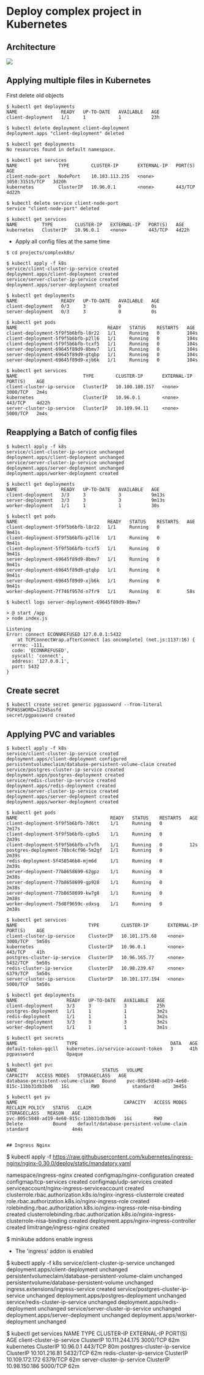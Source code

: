 # Deploy complex project in Kubernetes

## Architecture

![](images/Architecture.png)


## Applying multiple files in Kubernetes

First delete old objects

```
$ kubectl get deployments
NAME                READY   UP-TO-DATE   AVAILABLE   AGE
client-deployment   1/1     1            1           23h

$ kubectl delete deployment client-deployment
deployment.apps "client-deployment" deleted

$ kubectl get deployments
No resources found in default namespace.

$ kubectl get services
NAME               TYPE        CLUSTER-IP       EXTERNAL-IP   PORT(S)          AGE
client-node-port   NodePort    10.103.113.235   <none>        3050:31515/TCP   3d20h
kubernetes         ClusterIP   10.96.0.1        <none>        443/TCP          4d22h

$ kubectl delete service client-node-port
service "client-node-port" deleted

$ kubectl get services
NAME         TYPE        CLUSTER-IP   EXTERNAL-IP   PORT(S)   AGE
kubernetes   ClusterIP   10.96.0.1    <none>        443/TCP   4d22h

```

- Apply all config files at the same time
```
$ cd projects/complexk8s/

$ kubectl apply -f k8s
service/client-cluster-ip-service created
deployment.apps/client-deployment created
service/server-cluster-ip-service created
deployment.apps/server-deployment created

$ kubectl get deployments
NAME                READY   UP-TO-DATE   AVAILABLE   AGE
client-deployment   0/3     3            0           0s
server-deployment   0/3     3            0           0s

$ kubectl get pods
NAME                                 READY   STATUS    RESTARTS   AGE
client-deployment-5f9f5b6bfb-l8r22   1/1     Running   0          104s
client-deployment-5f9f5b6bfb-p2ll6   1/1     Running   0          104s
client-deployment-5f9f5b6bfb-tcxf5   1/1     Running   0          104s
server-deployment-69645f89d9-8bmv7   1/1     Running   0          104s
server-deployment-69645f89d9-gtqbp   1/1     Running   0          104s
server-deployment-69645f89d9-xjb6k   1/1     Running   0          104s

$ kubectl get services
NAME                        TYPE        CLUSTER-IP       EXTERNAL-IP   PORT(S)    AGE
client-cluster-ip-service   ClusterIP   10.100.180.157   <none>        3000/TCP   2m4s
kubernetes                  ClusterIP   10.96.0.1        <none>        443/TCP    4d22h
server-cluster-ip-service   ClusterIP   10.109.94.11     <none>        5000/TCP   2m4s

```

## Reapplying a Batch of config files

```
$ kubectl apply -f k8s
service/client-cluster-ip-service unchanged
deployment.apps/client-deployment unchanged
service/server-cluster-ip-service unchanged
deployment.apps/server-deployment unchanged
deployment.apps/worker-deployment created

$ kubectl get deployments
NAME                READY   UP-TO-DATE   AVAILABLE   AGE
client-deployment   3/3     3            3           9m13s
server-deployment   3/3     3            3           9m13s
worker-deployment   1/1     1            1           30s

$ kubectl get pods
NAME                                 READY   STATUS    RESTARTS   AGE
client-deployment-5f9f5b6bfb-l8r22   1/1     Running   0          9m41s
client-deployment-5f9f5b6bfb-p2ll6   1/1     Running   0          9m41s
client-deployment-5f9f5b6bfb-tcxf5   1/1     Running   0          9m41s
server-deployment-69645f89d9-8bmv7   1/1     Running   0          9m41s
server-deployment-69645f89d9-gtqbp   1/1     Running   0          9m41s
server-deployment-69645f89d9-xjb6k   1/1     Running   0          9m41s
worker-deployment-7f746f957d-n7fr9   1/1     Running   0          58s

$ kubectl logs server-deployment-69645f89d9-8bmv7

> @ start /app
> node index.js

Listening
Error: connect ECONNREFUSED 127.0.0.1:5432
    at TCPConnectWrap.afterConnect [as oncomplete] (net.js:1137:16) {
  errno: -111,
  code: 'ECONNREFUSED',
  syscall: 'connect',
  address: '127.0.0.1',
  port: 5432
}

```

## Create secret

```
$ kubectl create secret generic pgpassword --from-literal PGPASSWORD=12345asfd
secret/pgpassword created
```

## Applying PVC and variables

```
$ kubectl apply -f k8s
service/client-cluster-ip-service created
deployment.apps/client-deployment configured
persistentvolumeclaim/database-persistent-volume-claim created
service/postgres-cluster-ip-service created
deployment.apps/postgres-deployment created
service/redis-cluster-ip-service created
deployment.apps/redis-deployment created
service/server-cluster-ip-service created
deployment.apps/server-deployment created
deployment.apps/worker-deployment created

$ kubectl get pods
NAME                                  READY   STATUS    RESTARTS   AGE
client-deployment-5f9f5b6bfb-7d6tt    1/1     Running   0          2m17s
client-deployment-5f9f5b6bfb-cg8x5    1/1     Running   0          2m39s
client-deployment-5f9f5b6bfb-x7vfh    1/1     Running   0          12s
postgres-deployment-78bc4cf96-5m2gf   1/1     Running   0          2m39s
redis-deployment-5f458546b8-mjm6d     1/1     Running   0          2m39s
server-deployment-77b8658699-62gpz    1/1     Running   0          2m38s
server-deployment-77b8658699-gp928    1/1     Running   0          2m38s
server-deployment-77b8658699-kw7g8    1/1     Running   0          2m38s
worker-deployment-75d8f9659c-xdxsg    1/1     Running   0          2m38s

$ kubectl get services
NAME                          TYPE        CLUSTER-IP       EXTERNAL-IP   PORT(S)    AGE
client-cluster-ip-service     ClusterIP   10.101.175.68    <none>        3000/TCP   5m50s
kubernetes                    ClusterIP   10.96.0.1        <none>        443/TCP    41h
postgres-cluster-ip-service   ClusterIP   10.96.165.77     <none>        5432/TCP   5m50s
redis-cluster-ip-service      ClusterIP   10.98.239.67     <none>        6379/TCP   5m50s
server-cluster-ip-service     ClusterIP   10.101.177.194   <none>        5000/TCP   5m50s

$ kubectl get deployments
NAME                  READY   UP-TO-DATE   AVAILABLE   AGE
client-deployment     3/3     3            3           25h
postgres-deployment   1/1     1            1           3m2s
redis-deployment      1/1     1            1           3m2s
server-deployment     3/3     3            3           3m2s
worker-deployment     1/1     1            1           3m1s

$ kubectl get secrets
NAME                  TYPE                                  DATA   AGE
default-token-gqcll   kubernetes.io/service-account-token   3      41h
pgpassword            Opaque             

$ kubectl get pvc
NAME                               STATUS   VOLUME                                     CAPACITY   ACCESS MODES   STORAGECLASS   AGE
database-persistent-volume-claim   Bound    pvc-805c5848-ad19-4e60-815c-11bb31db3bd6   1Gi        RWO            standard       3m45s

$ kubectl get pv
NAME                                       CAPACITY   ACCESS MODES   RECLAIM POLICY   STATUS   CLAIM                                      STORAGECLASS   REASON   AGE
pvc-805c5848-ad19-4e60-815c-11bb31db3bd6   1Gi        RWO            Delete           Bound    default/database-persistent-volume-claim   standard                4m4s


## Ingress Nginx

```
$ kubectl apply -f https://raw.githubusercontent.com/kubernetes/ingress-nginx/nginx-0.30.0/deploy/static/mandatory.yaml

namespace/ingress-nginx created
configmap/nginx-configuration created
configmap/tcp-services created
configmap/udp-services created
serviceaccount/nginx-ingress-serviceaccount created
clusterrole.rbac.authorization.k8s.io/nginx-ingress-clusterrole created
role.rbac.authorization.k8s.io/nginx-ingress-role created
rolebinding.rbac.authorization.k8s.io/nginx-ingress-role-nisa-binding created
clusterrolebinding.rbac.authorization.k8s.io/nginx-ingress-clusterrole-nisa-binding created
deployment.apps/nginx-ingress-controller created
limitrange/ingress-nginx created

$ minikube addons enable ingress
* The 'ingress' addon is enabled

$ kubectl apply -f k8s
service/client-cluster-ip-service unchanged
deployment.apps/client-deployment unchanged
persistentvolumeclaim/database-persistent-volume-claim unchanged
persistentvolume/database-persistent-volume unchanged
ingress.extensions/ingress-service created
service/postgres-cluster-ip-service unchanged
deployment.apps/postgres-deployment unchanged
service/redis-cluster-ip-service unchanged
deployment.apps/redis-deployment unchanged
service/server-cluster-ip-service unchanged
deployment.apps/server-deployment unchanged
deployment.apps/worker-deployment unchanged

$ kubectl get services
NAME                          TYPE        CLUSTER-IP       EXTERNAL-IP   PORT(S)    AGE
client-cluster-ip-service     ClusterIP   10.111.244.175   <none>        3000/TCP   62m
kubernetes                    ClusterIP   10.96.0.1        <none>        443/TCP    80m
postgres-cluster-ip-service   ClusterIP   10.101.216.81    <none>        5432/TCP   62m
redis-cluster-ip-service      ClusterIP   10.109.172.172   <none>        6379/TCP   62m
server-cluster-ip-service     ClusterIP   10.98.150.186    <none>        5000/TCP   62m
```